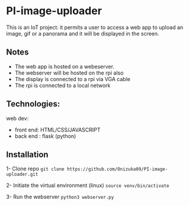 # PI-image-uploader
This is an IoT project: it permits a user to access a web app to upload an image, gif or a panorama and it will be displayed in the screen. 
## Notes 
- The web app is hosted on a webeserver. 
- The webserver will be hosted on the rpi also 
- The display is connected to a rpi via VGA cable 
- The rpi is connected to a local network 

## Technologies: 
web dev:

- front end: HTML/CSS/JAVASCRIPT
- back end : flask (python) 

## Installation 
1- Clone repo `git clone https://github.com/Onizuka09/PI-image-uploader.git`

2- Initiate the virtual environment (linux) `source venv/bin/activate` 

3- Run the webserver `python3 webserver.py` 
 
